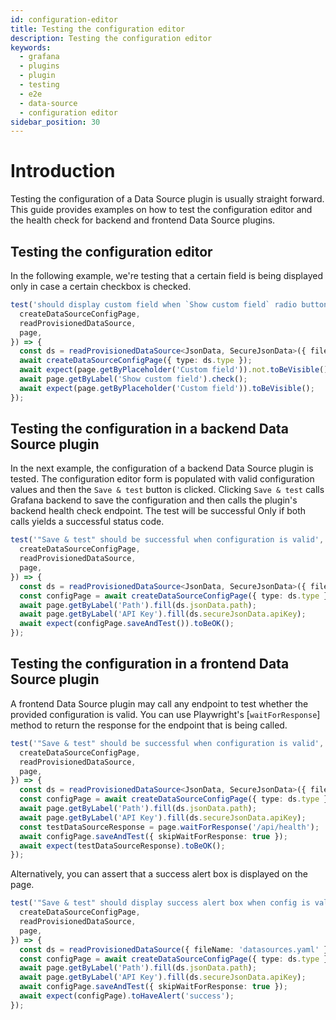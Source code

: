 ```yaml
---
id: configuration-editor
title: Testing the configuration editor
description: Testing the configuration editor
keywords:
  - grafana
  - plugins
  - plugin
  - testing
  - e2e
  - data-source
  - configuration editor
sidebar_position: 30
---
```


# Introduction

Testing the configuration of a Data Source plugin is usually straight forward. This guide provides examples on how to test the configuration editor and the health check for backend and frontend Data Source plugins.

## Testing the configuration editor

In the following example, we're testing that a certain field is being displayed only in case a certain checkbox is checked.

```ts
test('should display custom field when `Show custom field` radio button is clicked ', async ({
  createDataSourceConfigPage,
  readProvisionedDataSource,
  page,
}) => {
  const ds = readProvisionedDataSource<JsonData, SecureJsonData>({ fileName: 'datasources.yaml' });
  await createDataSourceConfigPage({ type: ds.type });
  await expect(page.getByPlaceholder('Custom field')).not.toBeVisible();
  await page.getByLabel('Show custom field').check();
  await expect(page.getByPlaceholder('Custom field')).toBeVisible();
});
```

## Testing the configuration in a backend Data Source plugin

In the next example, the configuration of a backend Data Source plugin is tested. The configuration editor form is populated with valid configuration values and then the `Save & test` button is clicked. Clicking `Save & test` calls Grafana backend to save the configuration and then calls the plugin's backend health check endpoint. The test will be successful Only if both calls yields a successful status code.

```ts
test('"Save & test" should be successful when configuration is valid', async ({
  createDataSourceConfigPage,
  readProvisionedDataSource,
  page,
}) => {
  const ds = readProvisionedDataSource<JsonData, SecureJsonData>({ fileName: 'datasources.yaml' });
  const configPage = await createDataSourceConfigPage({ type: ds.type });
  await page.getByLabel('Path').fill(ds.jsonData.path);
  await page.getByLabel('API Key').fill(ds.secureJsonData.apiKey);
  await expect(configPage.saveAndTest()).toBeOK();
});
```

## Testing the configuration in a frontend Data Source plugin

A frontend Data Source plugin may call any endpoint to test whether the provided configuration is valid. You can use Playwright's [`waitForResponse`] method to return the response for the endpoint that is being called.

```ts
test('"Save & test" should be successful when configuration is valid', async ({
  createDataSourceConfigPage,
  readProvisionedDataSource,
  page,
}) => {
  const ds = readProvisionedDataSource<JsonData, SecureJsonData>({ fileName: 'datasources.yaml' });
  const configPage = await createDataSourceConfigPage({ type: ds.type });
  await page.getByLabel('Path').fill(ds.jsonData.path);
  await page.getByLabel('API Key').fill(ds.secureJsonData.apiKey);
  const testDataSourceResponse = page.waitForResponse('/api/health');
  await configPage.saveAndTest({ skipWaitForResponse: true });
  await expect(testDataSourceResponse).toBeOK();
});
```

Alternatively, you can assert that a success alert box is displayed on the page.

```ts
test('"Save & test" should display success alert box when config is valid', async ({
  createDataSourceConfigPage,
  readProvisionedDataSource,
  page,
}) => {
  const ds = readProvisionedDataSource({ fileName: 'datasources.yaml' });
  const configPage = await createDataSourceConfigPage({ type: ds.type });
  await page.getByLabel('Path').fill(ds.jsonData.path);
  await page.getByLabel('API Key').fill(ds.secureJsonData.apiKey);
  await configPage.saveAndTest({ skipWaitForResponse: true });
  await expect(configPage).toHaveAlert('success');
});
```
